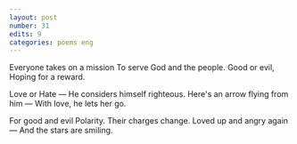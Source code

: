 ```yaml
---
layout: post
number: 31
edits: 9
categories: poems eng
---
```


Everyone takes on a mission
To serve God and the people.
Good or evil,
Hoping for a reward. 

Love or Hate — 
He considers himself righteous. 
Here's an arrow flying from him —
With love, he lets her go.

For good and evil 
Polarity.
Their charges change.
Loved up and angry again — 
And the stars are smiling.

